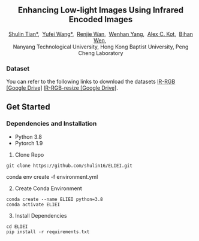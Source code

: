 <br />
<p align="center">
  <h2 align="center"><strong>Enhancing Low-light Images Using Infrared Encoded Images</strong></h2>
  <p align="center">
      <a href="https://scholar.google.com/citations?user=8COQQ8QAAAAJ&hl=en&oi=sra" target='_blank'>Shulin Tian*</a>,&nbsp;
      <a href="https://scholar.google.com/citations?hl=en&user=jLd1l_sAAAAJ" target='_blank'>Yufei Wang*</a>,&nbsp;
      <a href="https://scholar.google.com/citations?user=S8_ES4MAAAAJ&hl=zh-CN" target='_blank'>Renjie Wan</a>,&nbsp;
      <a href="https://scholar.google.com/citations?user=S8nAnakAAAAJ&hl=zh-CN" target='_blank'>Wenhan Yang</a>,&nbsp;
      <a href="https://scholar.google.com/citations?user=UGZXLxIAAAAJ&hl=en" target='_blank'>Alex C. Kot</a>,&nbsp;
      <a href="https://scholar.google.com/citations?user=ypkClpwAAAAJ&hl=en" target='_blank'>Bihan Wen</a>,&nbsp;
    <br>
  Nanyang Technological University, Hong Kong Baptist University, Peng Cheng Laboratory
  </p>

### Dataset
You can refer to the following links to download the datasets
[IR-RGB [Google Drive]](https://drive.google.com/drive/folders/1YXizC5-I7gpr4EkIxHhxbEdt_-SqLAQJ?usp=sharing)
[IR-RGB-resize [Google Drive]](https://drive.google.com/drive/folders/1SOKXNn1uirRSDGOG5GnmllIXXgd1m1gT?usp=sharing). 

## Get Started
### Dependencies and Installation
- Python 3.8
- Pytorch 1.9

1. Clone Repo
```
git clone https://github.com/shulin16/ELIEI.git
```

conda env create -f environment.yml


2. Create Conda Environment
```
conda create --name ELIEI python=3.8
conda activate ELIEI
```
3. Install Dependencies
```
cd ELIEI
pip install -r requirements.txt

```




